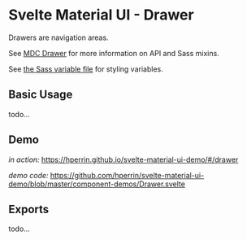 # Svelte Material UI - Drawer

Drawers are navigation areas.

See [MDC Drawer](https://material.io/develop/web/components/drawers/) for more information on API and Sass mixins.

See [the Sass variable file](https://github.com/material-components/material-components-web/blob/master/packages/mdc-drawer/_variables.scss) for styling variables.

## Basic Usage

todo...

## Demo

*in action:* https://hperrin.github.io/svelte-material-ui-demo/#/drawer

*demo code:* https://github.com/hperrin/svelte-material-ui-demo/blob/master/component-demos/Drawer.svelte

## Exports

todo...